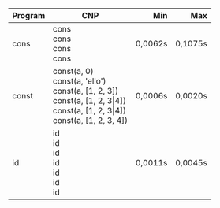 Program | CNP | Min | Max
--- | --- | ---: | ---:
cons | cons<br/>cons<br/>cons<br/>cons | 0,0062s | 0,1075s
const | const(a, 0)<br/>const(a, 'ello')<br/>const(a, [1, 2, 3])<br/>const(a, [1, 2, 3\|4])<br/>const(a, [1, 2, 3\|4])<br/>const(a, [1, 2, 3, 4]) | 0,0006s | 0,0020s
id | id<br/>id<br/>id<br/>id<br/>id<br/>id<br/>id | 0,0011s | 0,0045s

